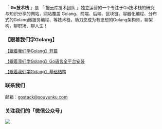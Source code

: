 

「 **Go技术栈** 」是 「 搜云库技术团队 」独立运营的一个专注于Go技术栈的研究与知识分享的网站，网站覆盖 Golang、前端、后端、区块链、容器化编程、分布式的Golang微服务编程、等技术栈，助力您成为有思想的Golang架构师，聊架构，聊职场、聊人生！

### 【跟着我们学Golang】

[【跟着我们学Golang】开篇](https://gostack.souyunku.com/2019/04/11/study-golang-with-us/)

[【跟着我们学Golang】Go语言全平台安装](https://gostack.souyunku.com/2019/04/15/install-golang/)

[【跟着我们学Golang】基础结构](https://gostack.souyunku.com/2019/04/22/basic-knowledge/)

### 联系我们

邮箱：gostack@souyunku.com


### 关注我们的「微信公众号」

![](https://gostack.souyunku.com/images/blog/weixin.png)

